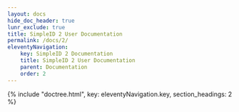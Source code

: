 ```yaml
---
layout: docs
hide_doc_header: true
lunr_exclude: true
title: SimpleID 2 User Documentation
permalink: /docs/2/
eleventyNavigation:
    key: SimpleID 2 Documentation
    title: SimpleID 2 User Documentation
    parent: Documentation
    order: 2
---
```



{% include "doctree.html", key: eleventyNavigation.key, section_headings: 2 %}

